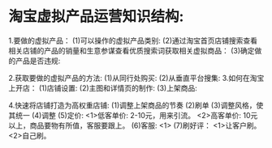 # 淘宝虚拟产品运营知识结构:
1.要做的虚拟产品：
  (1)可以操作的虚拟产品类别:
  (2)通过淘宝首页店铺搜索查看相关店铺的产品的销量和生意参谋查看优质搜索词获取相关虚拟商品：
  (3)确定做的产品是否违规:

2.获取要做的虚拟产品的方法:
  (1)从同行处购买:
  (2)从垂直平台搜集:
3.如何在淘宝上开店：
  (1)店铺设置:
  (2)主图和详情页的制作:
  (3)上架商品:
  
4.快速将店铺打造为高权重店铺:
  (1)调整上架商品的节奏
  (2)刷单
  (3)调整风格，使其统一
  (4)调整
  (5)定价:
    <1>低客单价: 2-10元，用来引流。
    <2>高客单价: 10元以上，商品要物有所值，客服要跟上。
  (6)客服:
    <1>
  (7)刷好评：
     <1>让客户刷。
     <2>自己刷。   
